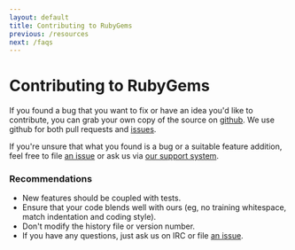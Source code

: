 ```yaml
---
layout: default
title: Contributing to RubyGems
previous: /resources
next: /faqs
---
```


# Contributing to RubyGems

If you found a bug that you want to fix or have an idea you'd like to contribute, you can grab your own copy of the source on [github][0]. We use github for both pull requests and [issues][1].

If you're unsure that what you found is a bug or a suitable feature addition, feel free to file [an issue][1] or ask us via [our support system][2].

### Recommendations

+ New features should be coupled with tests.
+ Ensure that your code blends well with ours (eg, no training whitespace, match indentation and coding style).
+ Don't modify the history file or version number.
+ If you have any questions, just ask us on IRC or file [an issue][1].

[0]: http://github.com/rubygems/rubygems
[1]: http://github.com/rubygems/rubygems/issues
[2]: http://help.rubygems.org